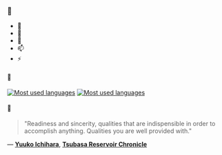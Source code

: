 ### 👋

- 🔭
- 🌱
- 💬
- 📫
- ⚡

#### 🧏

[![Most used languages](https://github-readme-stats-aynah.vercel.app/api/top-langs/?username=aynh&theme=solarized-dark&langs_count=6&layout=compact&hide_title=true)](https://github.com/anuraghazra/github-readme-stats#gh-dark-mode-only)
[![Most used languages](https://github-readme-stats-aynah.vercel.app/api/top-langs/?username=aynh&theme=solarized-light&langs_count=6&layout=compact&hide_title=true)](https://github.com/anuraghazra/github-readme-stats#gh-light-mode-only)

#### 💬

> "Readiness and sincerity, qualities that are indispensible in order to accomplish anything. Qualities you are well provided with."

&mdash; [**Yuuko Ichihara**](https://myanimelist.net/character.php?q=Yuuko%20Ichihara&cat=character), [**Tsubasa Reservoir Chronicle**](https://myanimelist.net/search/all?q=Tsubasa%20Reservoir%20Chronicle&cat=all)
